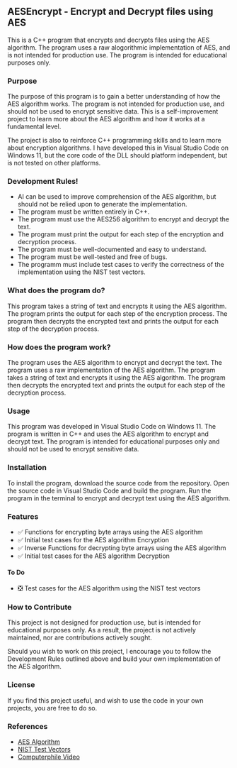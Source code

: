 ﻿## AESEncrypt - Encrypt and Decrypt files using AES

This is a C++ program that encrypts and decrypts files using the AES algorithm. The program uses a raw alogorithmic implementation of AES, and is not intended for production use. The program is intended for educational purposes only.

### Purpose

The purpose of this program is to gain a better understanding of how the AES algorithm works. The program is not intended for production use, and should not be used to encrypt sensitive data. This is a self-improvement project to learn more about the AES algorithm and how it works at a fundamental level.

The project is also to reinforce C++ programming skills and to learn more about encryption algorithms. I have developed this in Visual Studio Code on Windows 11, but the core code of the DLL should platform independent, but is not tested on other platforms.

### Development Rules!

- AI can be used to improve comprehension of the AES algorithm, but should not be relied upon to generate the implementation.
- The program must be written entirely in C++.
- The program must use the AES256 algorithm to encrypt and decrypt the text.
- The program must print the output for each step of the encryption and decryption process.
- The program must be well-documented and easy to understand.
- The program must be well-tested and free of bugs.
- The programm must include test cases to verify the correctness of the implementation using the NIST test vectors.

### What does the program do?

This program takes a string of text and encrypts it using the AES algorithm. The program prints the output for each step of the encryption process. The program then decrypts the encrypted text and prints the output for each step of the decryption process.

### How does the program work?

The program uses the AES algorithm to encrypt and decrypt the text. The program uses a raw implementation of the AES algorithm. The program takes a string of text and encrypts it using the AES algorithm. The program then decrypts the encrypted text and prints the output for each step of the decryption process.

### Usage

This program was developed in Visual Studio Code on Windows 11. The program is written in C++ and uses the AES algorithm to encrypt and decrypt text. The program is intended for educational purposes only and should not be used to encrypt sensitive data.

### Installation

To install the program, download the source code from the repository. Open the source code in Visual Studio Code and build the program. Run the program in the terminal to encrypt and decrypt text using the AES algorithm.

### Features

- ✅ Functions for encrypting byte arrays using the AES algorithm
- ✅ Initial test cases for the AES algorithm Encryption
- ✅ Inverse Functions for decrypting byte arrays using the AES algorithm
- ✅ Initial test cases for the AES algorithm Decryption

#### To Do
- ❎ Test cases for the AES algorithm using the NIST test vectors

### How to Contribute

This project is not designed for production use, but is intended for educational purposes only. 
As a result, the project is not actively maintained, nor are contributions actively sought.

Should you wish to work on this project, I encourage you to follow the Development Rules outlined above and build your own implementation of the AES algorithm.


### License

If you find this project useful, and wish to use the code in your own projects, you are free to do so.


### References

- [AES Algorithm](https://nvlpubs.nist.gov/nistpubs/FIPS/NIST.FIPS.197-upd1.pdf)
- [NIST Test Vectors](https://csrc.nist.gov/CSRC/media/Projects/Cryptographic-Algorithm-Validation-Program/documents/aes/aesavs.pdf)
- [Computerphile Video](https://www.youtube.com/watch?v=O4xNJsjtN6E)
